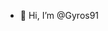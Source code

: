 - 👋 Hi, I’m @Gyros91

<!---
Gyros91/Gyros91 is a ✨ special ✨ repository because its `README.md` (this file) appears on your GitHub profile.
You can click the Preview link to take a look at your changes.
--->
